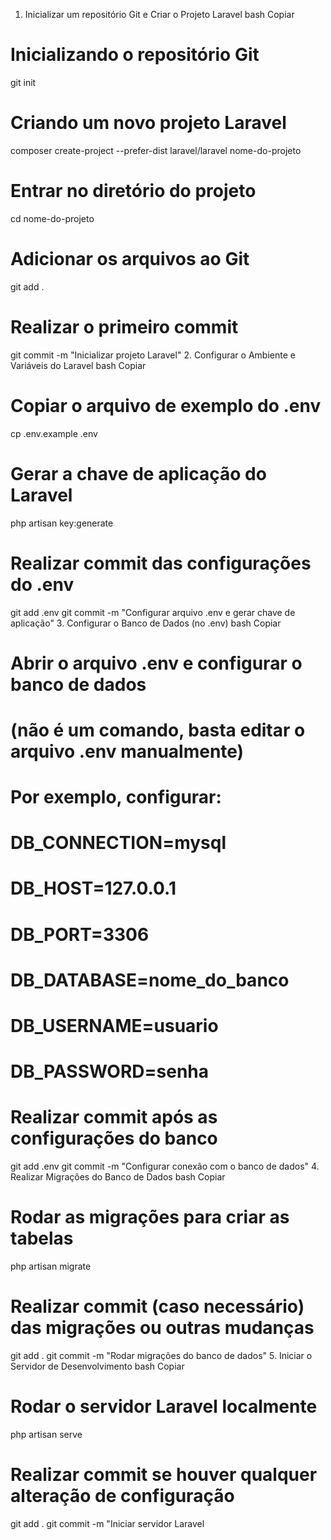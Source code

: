 1. Inicializar um repositório Git e Criar o Projeto Laravel
bash
Copiar
# Inicializando o repositório Git
git init

# Criando um novo projeto Laravel
composer create-project --prefer-dist laravel/laravel nome-do-projeto

# Entrar no diretório do projeto
cd nome-do-projeto

# Adicionar os arquivos ao Git
git add .

# Realizar o primeiro commit
git commit -m "Inicializar projeto Laravel"
2. Configurar o Ambiente e Variáveis do Laravel
bash
Copiar
# Copiar o arquivo de exemplo do .env
cp .env.example .env

# Gerar a chave de aplicação do Laravel
php artisan key:generate

# Realizar commit das configurações do .env
git add .env
git commit -m "Configurar arquivo .env e gerar chave de aplicação"
3. Configurar o Banco de Dados (no .env)
bash
Copiar
# Abrir o arquivo .env e configurar o banco de dados
# (não é um comando, basta editar o arquivo .env manualmente)
# Por exemplo, configurar:
# DB_CONNECTION=mysql
# DB_HOST=127.0.0.1
# DB_PORT=3306
# DB_DATABASE=nome_do_banco
# DB_USERNAME=usuario
# DB_PASSWORD=senha

# Realizar commit após as configurações do banco
git add .env
git commit -m "Configurar conexão com o banco de dados"
4. Realizar Migrações do Banco de Dados
bash
Copiar
# Rodar as migrações para criar as tabelas
php artisan migrate

# Realizar commit (caso necessário) das migrações ou outras mudanças
git add .
git commit -m "Rodar migrações do banco de dados"
5. Iniciar o Servidor de Desenvolvimento
bash
Copiar
# Rodar o servidor Laravel localmente
php artisan serve

# Realizar commit se houver qualquer alteração de configuração
git add .
git commit -m "Iniciar servidor Laravel

